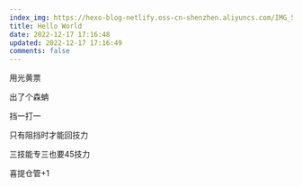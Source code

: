 ```yaml
---
index_img: https://hexo-blog-netlify.oss-cn-shenzhen.aliyuncs.com/IMG_5192_1671265087.JPEG?Expires=1671520638&OSSAccessKeyId=TMP.3KfjBjB3qmTaS3RwH5kS1v4eQ3GEyk6BtQykLz4WR7YTFzNEXbFEB654n21rY1xHG2U1b6gqX2JTQw2mL3LawqPzN2oBPt&Signature=i7wzHrZ09HUmmZwWClff%2F%2BkFx2w%3D
title: Hello World
date: 2022-12-17 17:16:48
updated: 2022-12-17 17:16:49
comments: false
---
```

用光黄票

出了个森蚺

挡一打一

只有阻挡时才能回技力

三技能专三也要45技力

喜提仓管+1
